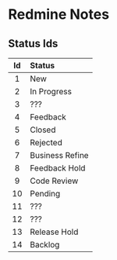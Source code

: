# Redmine Notes

## Status Ids

| Id  | Status          |
|:---:|:----------------|
|  1  | New             |
|  2  | In Progress     |
|  3  | ???             |
|  4  | Feedback        |
|  5  | Closed          |
|  6  | Rejected        |
|  7  | Business Refine |
|  8  | Feedback Hold   |
|  9  | Code Review     |
| 10  | Pending         |
| 11  | ???             |
| 12  | ???             |
| 13  | Release Hold    |
| 14  | Backlog         |

